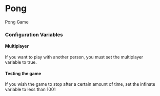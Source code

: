 # Pong
Pong Game


### Configuration Variables
#### Multiplayer
If you want to play with another person, you must set the multiplayer variable to true.
#### Testing the game
If you wish the game to stop after a certain amount of time, set the infinate variable to less than 1001
